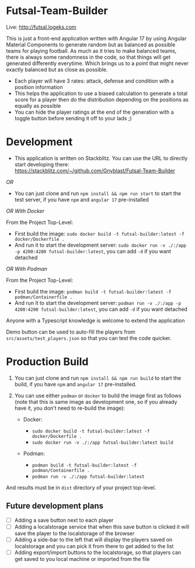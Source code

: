 # Futsal-Team-Builder
Live: http://futsal.logeks.com

This is just a front-end application written with Angular 17 by using Angular Material Components to generate random but as balanced as possible teams for playing football. As much as it tries to make balanced teams, there is always some randomness in the code, so that things will get generated differently everytime. Which brings us to a point that might never exactly balanced but as close as possible.

- Each player will have 3 rates: attack, defense and condition with a position information
- This helps the application to use a biased calculation to generate a total score for a player then do the distribution depending on the positions as equally as possible
- You can hide the player ratings at the end of the generation with a toggle button before sending it off to your lads ;)

# Development
- This application is written on Stackblitz. You can use the URL to directly start developing there: https://stackblitz.com/~/github.com/Gnyblast/Futsal-Team-Builder

*OR*

- You can just clone and run `npm install && npm run start` to start the test server, if you have `npm` and `angular 17` pre-installed

*OR With Docker*

From the Project Top-Level:
- First build the image: `sudo docker build -t futsal-builder:latest -f docker/Dockerfile .`
- And run it to start the development server: `sudo docker run -v ./:/app -p 4200:4200 futsal-builder:latest`, you can add `-d` if you want detached

*OR With Podman*

From the Project Top-Level:
- First build the image: `podman build -t futsal-builder:latest -f podman/Containerfile .`
- And run it to start the development server: `podman run -v ./:/app -p 4200:4200 futsal-builder:latest`, you can add `-d` if you want detached
  
Anyone with a Typescript knowledge is welcome to extend the application

Demo button can be used to auto-fill the players from `src/assets/test_players.json` so that you can test the code quicker.

# Production Build
1. You can just clone and run `npm install && npm run build` to start the build, if you have `npm` and `angular 17` pre-installed.
2. You can use either `podman` or `docker` to build the image first as follows (note that this is same image as development one, so if you already have it, you don't need to re-build the image):

    - Docker:
        - `sudo docker build -t futsal-builder:latest -f docker/Dockerfile .`
        - `sudo docker run -v ./:/app futsal-builder:latest build`

    - Podman:
        - `podman build -t futsal-builder:latest -f podman/Containerfile .`
        - `podman run -v ./:/app futsal-builder:latest`

And results must be in `dist` directory of your project top-level.

## Future development plans
- [ ] Adding a save button next to each player
- [ ] Adding a localstorage service that when this save button is clicked it will save the player to the localstorage of the browser
- [ ] Adding a side-bar to the left that will display the players saved on localstorage and you can pick it from there to get added to the list
- [ ] Adding export/import buttons to the localstorage, so that players can get saved to you local machine or imported from the file
